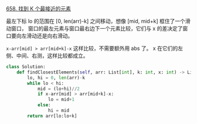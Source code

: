 [658. 找到 K 个最接近的元素](https://leetcode-cn.com/problems/find-k-closest-elements/)

最左下标 lo 的范围在 [0, len(arr)-k] 之间移动，想像 [mid, mid+k] 框住了一个滑动窗口，
窗口的最左元素与窗口最右边下一个元素比较，它们与 x 的差决定了窗口要向左滑动还是向右滑动。

`x-arr[mid] > arr[mid+k]-x` 这样比较，不需要额外用 abs 了。 x 在它们的左侧、中间、右测，这样比较都成立。

```py
class Solution:
    def findClosestElements(self, arr: List[int], k: int, x: int) -> List[int]:
        lo, hi = 0, len(arr)-k
        while lo < hi:
            mid = (lo+hi)//2
            if x-arr[mid] > arr[mid+k]-x:
                lo = mid+1
            else:
                hi = mid
        return arr[lo:lo+k]
```

